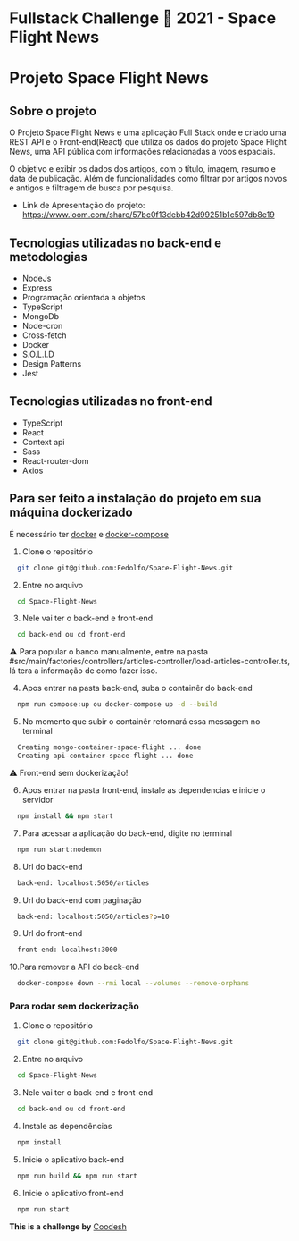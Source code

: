 # Fullstack Challenge 🏅 2021 - Space Flight News

# Projeto Space Flight News

## Sobre o projeto

O Projeto Space Flight News e uma aplicação Full Stack onde e criado uma REST API e o Front-end(React) que utiliza os dados do projeto Space Flight News, uma API pública com informações relacionadas a voos espaciais.

O objetivo e exibir os dados dos artigos, com o título, imagem, resumo e data de publicação. Além de funcionalidades como filtrar por artigos novos e antigos e filtragem de busca por pesquisa.

- Link de Apresentação do projeto: https://www.loom.com/share/57bc0f13debb42d99251b1c597db8e19

## Tecnologias utilizadas no back-end e metodologias

* NodeJs
* Express
* Programação orientada a objetos
* TypeScript
* MongoDb
* Node-cron
* Cross-fetch
* Docker
* S.O.L.I.D
* Design Patterns
* Jest

## Tecnologias utilizadas no front-end

* TypeScript
* React
* Context api
* Sass
* React-router-dom
* Axios

## Para ser feito a instalação do projeto em sua máquina dockerizado

É necessário ter [docker](https://docs.docker.com/get-docker/) e [docker-compose](https://docs.docker.com/compose/install/)

1. Clone o repositório
```bash
  git clone git@github.com:Fedolfo/Space-Flight-News.git
```
2. Entre no arquivo
```bash
  cd Space-Flight-News
```
3. Nele vai ter o back-end e front-end
```bash
  cd back-end ou cd front-end
```

⚠️ Para popular o banco manualmente, entre na pasta #src/main/factories/controllers/articles-controller/load-articles-controller.ts, lá tera a informação de como fazer isso.

4. Apos entrar na pasta back-end, suba o containêr do back-end
```bash
  npm run compose:up ou docker-compose up -d --build
```
5. No momento que subir o containêr retornará essa messagem no terminal
```bash
  Creating mongo-container-space-flight ... done
  Creating api-container-space-flight ... done
```

⚠️ Front-end sem dockerização!

6. Apos entrar na pasta front-end, instale as dependencias e inicie o servidor
```bash
  npm install && npm start
```
7. Para acessar a aplicação do back-end, digite no terminal
```bash
  npm run start:nodemon
```
8. Url do back-end
```bash
  back-end: localhost:5050/articles
```
9. Url do back-end com paginação
```bash
  back-end: localhost:5050/articles?p=10
```
9. Url do front-end
```bash
  front-end: localhost:3000
```
10.Para remover a API do back-end
```bash
  docker-compose down --rmi local --volumes --remove-orphans
```

### Para rodar sem dockerização

1. Clone o repositório
```bash
  git clone git@github.com:Fedolfo/Space-Flight-News.git
```
2. Entre no arquivo
```bash
  cd Space-Flight-News
```
3. Nele vai ter o back-end e front-end
```bash
  cd back-end ou cd front-end
```
4. Instale as dependências
```bash
  npm install
```
5. Inicie o aplicativo back-end
```bash
  npm run build && npm run start
```
6. Inicie o aplicativo front-end
```bash
  npm run start
```

**This is a challenge by** [Coodesh](https://coodesh.com/)
